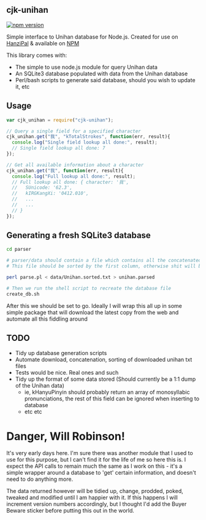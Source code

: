 ## cjk-unihan
[![npm version](https://badge.fury.io/js/cjk-unihan.svg)](https://www.npmjs.com/package/cjk-unihan)

Simple interface to Unihan database for Node.js. Created for use on [HanziPal](https://www.hanzipal.com) & available on [NPM](https://www.npmjs.com/package/cjk-unihan)

This library comes with:
  - The simple to use node.js module for query Unihan data
  - An SQLite3 database populated with data from the Unihan database
  - Perl/bash scripts to generate said database, should you wish to update it, etc

## Usage
````javascript
var cjk_unihan = require("cjk-unihan");

// Query a single field for a specified character
cjk_unihan.get("我", "kTotalStrokes", function(err, result){
  console.log("Single field lookup all done:", result);
  // Single field lookup all done: 7
});

// Get all available information about a character
cjk_unihan.get("我", function(err, result){
  console.log("Full lookup all done:", result);
  // Full lookup all done: { character: '我',
  //   SUnicode: '62.3',
  //   kIRGKangXi: '0412.010',
  //   ...
  //   ...
  // }
});
````

## Generating a fresh SQLite3 database
````bash
cd parser

# parser/data should contain a file which contains all the concatenated files downloaded from http://www.unicode.org/Public/UCD/latest/
# This file should be sorted by the first column, otherwise shit will break.

perl parse.pl < data/Unihan.sorted.txt > unihan.parsed

# Then we run the shell script to recreate the database file
create_db.sh
````

After this we should be set to go.
Ideally I will wrap this all up in some simple package that will download the latest copy from the web and automate all this fiddling around

## TODO
  - Tidy up database generation scripts
  - Automate download, concatenation, sorting of downloaded unihan txt files
  - Tests would be nice. Real ones and such
  - Tidy up the format of some data stored (Should currently be a 1:1 dump of the Unihan data)
    - ie, kHanyuPinyin should probably return an array of monosyllabic pronunciations, the rest of this field can be ignored when inserting to database
    - etc etc

# Danger, Will Robinson!
It's very early days here. I'm sure there was another module that I used to use for this purpose, but I can't find it for the life of me so here this is.
I expect the API calls to remain much the same as I work on this - it's a simple wrapper around a database to 'get' certain information, and doesn't need to do anything more.

The data returned however will be tidied up, change, prodded, poked, tweaked and modified until I am happier with it. If this happens I will increment version numbers accordingly, but I thought I'd add the Buyer Beware sticker before putting this out in the world.
